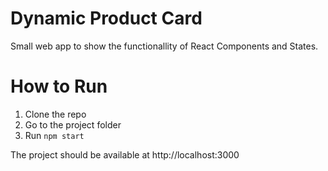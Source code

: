 # Dynamic Product Card

Small web app to show the functionallity of React Components and States.

# How to Run
1. Clone the repo
2. Go to the project folder
3. Run `npm start`

The project should be available at http://localhost:3000